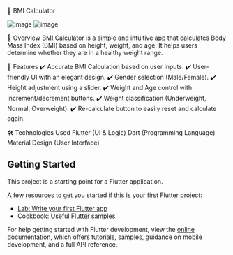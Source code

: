 📱 BMI Calculator

![image](https://github.com/user-attachments/assets/46f32b62-7be1-481d-8595-ce0dbe149eee)
![image](https://github.com/user-attachments/assets/3d0e3eaf-5d70-40ff-8a8b-0356f426ba60)

📌 Overview
BMI Calculator is a simple and intuitive app that calculates Body Mass Index (BMI) based on height, weight, and age. It helps users determine whether they are in a healthy weight range.

🎯 Features
✔️ Accurate BMI Calculation based on user inputs.
✔️ User-friendly UI with an elegant design.
✔️ Gender selection (Male/Female).
✔️ Height adjustment using a slider.
✔️ Weight and Age control with increment/decrement buttons.
✔️ Weight classification (Underweight, Normal, Overweight).
✔️ Re-calculate button to easily reset and calculate again.

🛠 Technologies Used
Flutter (UI & Logic)
Dart (Programming Language)
Material Design (User Interface)

## Getting Started

This project is a starting point for a Flutter application.

A few resources to get you started if this is your first Flutter project:

- [Lab: Write your first Flutter app](https://docs.flutter.dev/get-started/codelab)
- [Cookbook: Useful Flutter samples](https://docs.flutter.dev/cookbook)

For help getting started with Flutter development, view the
[online documentation](https://docs.flutter.dev/), which offers tutorials,
samples, guidance on mobile development, and a full API reference.
